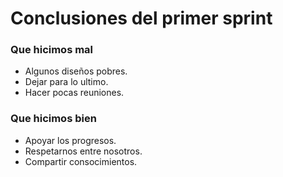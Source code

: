 # Conclusiones del primer sprint
### Que hicimos mal

* Algunos diseños pobres.
* Dejar para lo ultimo.
* Hacer pocas reuniones.

### Que hicimos bien

* Apoyar los progresos.
* Respetarnos entre nosotros.
* Compartir consocimientos.

